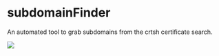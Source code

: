 # subdomainFinder
An automated tool to grab subdomains from the crtsh certificate search. 

<img src = "https://i.imgur.com/mtTGXQ4.png">
